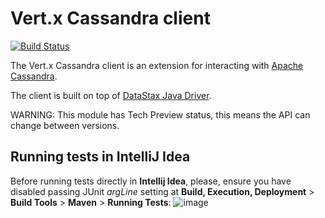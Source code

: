 # Vert.x Cassandra client

[![Build Status](https://travis-ci.org/vert-x3/vertx-cassandra-client.svg?branch=initial-work)](https://travis-ci.org/vert-x3/vertx-cassandra-client)

The Vert.x Cassandra client is an extension for interacting with [Apache Cassandra](http://cassandra.apache.org/).

The client is built on top of [DataStax Java Driver](https://github.com/datastax/java-driver).

WARNING: This module has Tech Preview status, this means the API can change between versions.

## Running tests in IntelliJ Idea

Before running tests directly in **Intellij Idea**, please, ensure you have disabled
passing JUnit _argLine_ setting at **Build, Execution, Deployment** >
**Build Tools** > **Maven** > **Running Tests**:
![image](https://user-images.githubusercontent.com/16746106/71311902-9206b080-2435-11ea-8278-b249e0c7a22b.png)
